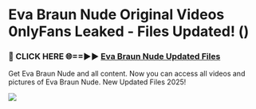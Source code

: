 # Eva Braun Nude Original Videos 0nlyFans Leaked - Files Updated! ()

<h3>🔴 CLICK HERE 🌐==►► <a href="https://tinyurl.com/2p9ay9w9" rel="nofollow">Eva Braun Nude Updated Files</a></h3>

Get Eva Braun Nude and all content. Now you can access all videos and pictures of Eva Braun Nude. New Updated Files 2025!

[![](https://i.imgur.com/KQgVmj3.gif)](https://tinyurl.com/2p9ay9w9)
